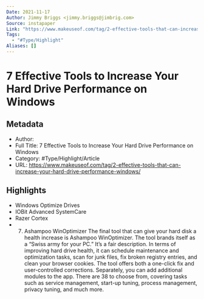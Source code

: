 ```yaml
---
Date: 2021-11-17
Author: Jimmy Briggs <jimmy.briggs@jimbrig.com>
Source: instapaper
Link: "https://www.makeuseof.com/tag/2-effective-tools-that-can-increase-your-hard-drive-performance-windows/"
Tags:
  - "#Type/Highlight"
Aliases: []
---
```


# 7 Effective Tools to Increase Your Hard Drive Performance on Windows

## Metadata

* Author: 
* Full Title: 7 Effective Tools to Increase Your Hard Drive Performance on Windows
* Category: #Type/Highlight/Article
* URL: https://www.makeuseof.com/tag/2-effective-tools-that-can-increase-your-hard-drive-performance-windows/

## Highlights

* Windows Optimize Drives
* IOBit Advanced SystemCare
* Razer Cortex
* 
  7. Ashampoo WinOptimizer
     The final tool that can give your hard disk a health increase is Ashampoo WinOptimizer. The tool brands itself as a “Swiss army for your PC.” It’s a fair description.
     In terms of improving hard drive health, it can schedule maintenance and optimization tasks, scan for junk files, fix broken registry entries, and clean your browser cookies. The tool offers both a one-click fix and user-controlled corrections.
     Separately, you can add additional modules to the app. There are 38 to choose from, covering tasks such as service management, start-up tuning, process management, privacy tuning, and much more.
